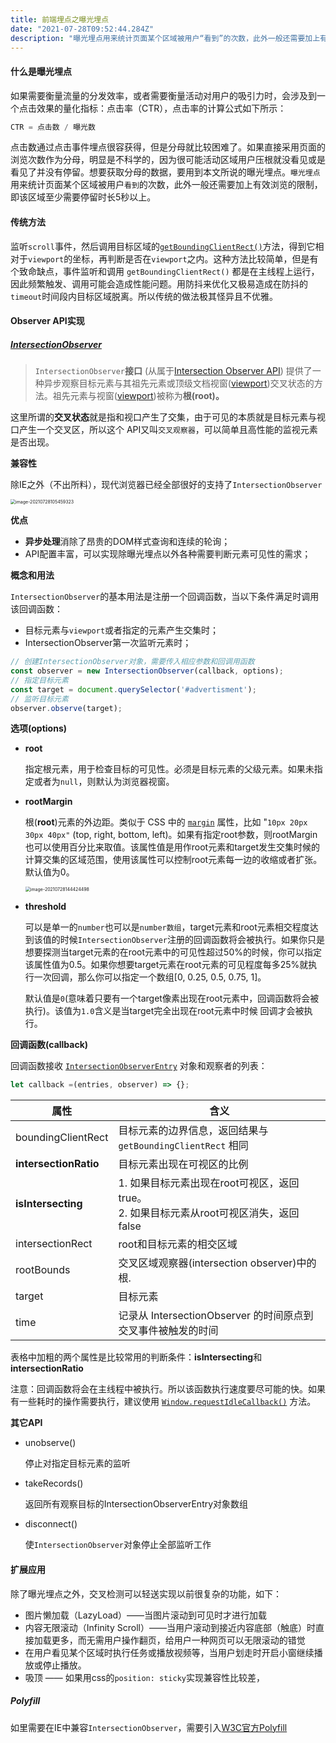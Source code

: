 ```yaml
---
title: 前端埋点之曝光埋点
date: "2021-07-28T09:52:44.284Z"
description: "曝光埋点用来统计页面某个区域被用户“看到”的次数，此外一般还需要加上有效浏览的限制，即该区域至少需要停留时长5s以上"
---
```




#### 什么是曝光埋点

如果需要衡量流量的分发效率，或者需要衡量活动对用户的吸引力时，会涉及到一个点击效果的量化指标：点击率（CTR），点击率的计算公式如下所示：

```javascript
CTR = 点击数 / 曝光数
```

点击数通过点击事件埋点很容获得，但是分母就比较困难了。如果直接采用页面的浏览次数作为分母，明显是不科学的，因为很可能活动区域用户压根就没看见或是看见了并没有停留。想要获取分母的数据，要用到本文所说的曝光埋点。`曝光埋点`用来统计页面某个区域被用户`看到`的次数，此外一般还需要加上有效浏览的限制，即该区域至少需要停留时长5秒以上。



#### 传统方法

监听`scroll`事件，然后调用目标区域的[`getBoundingClientRect()`](https://developer.mozilla.org/en/docs/Web/API/Element/getBoundingClientRect)方法，得到它相对于`viewport`的坐标，再判断是否在`viewport`之内。这种方法比较简单，但是有个致命缺点，事件监听和调用 `getBoundingClientRect()` 都是在主线程上运行，因此频繁触发、调用可能会造成性能问题。用防抖来优化又极易造成在防抖的`timeout`时间段内目标区域脱离。所以传统的做法极其怪异且不优雅。



#### Observer API实现

##### [IntersectionObserver](https://developer.mozilla.org/zh-CN/docs/Web/API/IntersectionObserver)

> `IntersectionObserver`**接口** (从属于[Intersection Observer API](https://developer.mozilla.org/en-US/docs/Web/API/Intersection_Observer_API)) 提供了一种异步观察目标元素与其祖先元素或顶级文档视窗([viewport](https://developer.mozilla.org/zh-CN/docs/Glossary/Viewport))交叉状态的方法。祖先元素与视窗([viewport](https://developer.mozilla.org/zh-CN/docs/Glossary/Viewport))被称为**根(root)。**

这里所谓的**交叉状态**就是指和视口产生了交集，由于可见的本质就是目标元素与视口产生一个交叉区，所以这个 API又叫`交叉观察器`，可以简单且高性能的监视元素是否出现。



**兼容性**

 除IE之外（不出所料），现代浏览器已经全部很好的支持了`IntersectionObserver`

 <img src="https://obs-1d2f.oss-cn-hangzhou.aliyuncs.com/images/image-20210728105459323.png" alt="image-20210728105459323" style="zoom:50%;" />



**优点**

- **异步处理**消除了昂贵的DOM样式查询和连续的轮询；
- API配置丰富，可以实现除曝光埋点以外各种需要判断元素可见性的需求；



**概念和用法**

`IntersectionObserver`的基本用法是注册一个回调函数，当以下条件满足时调用该回调函数：

- 目标元素与`viewport`或者指定的元素产生交集时；
- IntersectionObserver第一次监听元素时；

```javascript
// 创建IntersectionObserver对象，需要传入相应参数和回调用函数
const observer = new IntersectionObserver(callback, options);
// 指定目标元素
const target = document.querySelector('#advertisment');
// 监听目标元素
observer.observe(target);
```



**选项(options)**

- **root**

  指定根元素，用于检查目标的可见性。必须是目标元素的父级元素。如果未指定或者为`null`，则默认为浏览器视窗。

- **rootMargin**

  根(**root**)元素的外边距。类似于 CSS 中的  [`margin`](https://developer.mozilla.org/zh-CN/docs/Web/CSS/margin) 属性，比如 "`10px 20px 30px 40px"` (top, right, bottom, left)。如果有指定root参数，则rootMargin也可以使用百分比来取值。该属性值是用作root元素和target发生交集时候的计算交集的区域范围，使用该属性可以控制root元素每一边的收缩或者扩张。默认值为0。

   <img src="https://obs-1d2f.oss-cn-hangzhou.aliyuncs.com/images/image-20210728144424498.png" alt="image-20210728144424498" style="zoom:50%;" />

- **threshold**

  可以是单一的`number`也可以是`number数组`，target元素和root元素相交程度达到该值的时候`IntersectionObserver`注册的回调函数将会被执行。如果你只是想要探测当target元素的在root元素中的可见性超过50%的时候，你可以指定该属性值为0.5。如果你想要target元素在root元素的可见程度每多25%就执行一次回调，那么你可以指定一个数组[0, 0.25, 0.5, 0.75, 1]。

  默认值是`0`(意味着只要有一个target像素出现在root元素中，回调函数将会被执行)。该值为`1.0`含义是当target完全出现在root元素中时候 回调才会被执行。

  

**回调函数(callback)**

回调函数接收 [`IntersectionObserverEntry`](https://developer.mozilla.org/zh-CN/docs/Web/API/IntersectionObserverEntry) 对象和观察者的列表：

```javascript
let callback =(entries, observer) => {};
```

| 属性                  | 含义                                                         |
| --------------------- | ------------------------------------------------------------ |
| boundingClientRect    | 目标元素的边界信息，返回结果与`getBoundingClientRect` 相同   |
| **intersectionRatio** | 目标元素出现在可视区的比例                                   |
| **isIntersecting**    | 1. 如果目标元素出现在root可视区，返回true。<br>2. 如果目标元素从root可视区消失，返回false |
| intersectionRect      | root和目标元素的相交区域                                     |
| rootBounds            | 交叉区域观察器(intersection observer)中的根.                 |
| target                | 目标元素                                                     |
| time                  | 记录从 IntersectionObserver 的时间原点到交叉事件被触发的时间 |

表格中加粗的两个属性是比较常用的判断条件：**isIntersecting**和**intersectionRatio**

注意：回调函数将会在主线程中被执行。所以该函数执行速度要尽可能的快。如果有一些耗时的操作需要执行，建议使用 [`Window.requestIdleCallback()`](https://developer.mozilla.org/zh-CN/docs/Web/API/Window/requestIdleCallback) 方法。



**其它API**

- unobserve()

  停止对指定目标元素的监听

- takeRecords()

  返回所有观察目标的IntersectionObserverEntry对象数组

- disconnect()

  使`IntersectionObserver`对象停止全部监听工作



#### 扩展应用

除了曝光埋点之外，交叉检测可以轻送实现以前很复杂的功能，如下：

- 图片懒加载（LazyLoad）——当图片滚动到可见时才进行加载
- 内容无限滚动（Infinity Scroll）——当用户滚动到接近内容底部（触底）时直接加载更多，而无需用户操作翻页，给用户一种网页可以无限滚动的错觉
- 在用户看见某个区域时执行任务或播放视频等，当用户划走时开启小窗继续播放或停止播放。
- 吸顶 —— 如果用css的`position: sticky`实现兼容性比较差，



##### Polyfill

如里需要在IE中兼容`IntersectionObserver`，需要引入[W3C官方Polyfill](https://github.com/w3c/IntersectionObserver/tree/main/polyfill)

